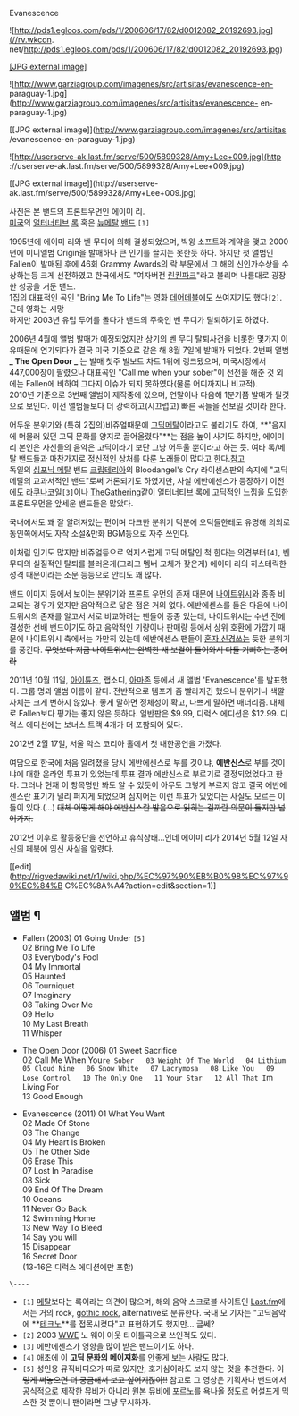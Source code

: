 Evanescence

![http://pds1.egloos.com/pds/1/200606/17/82/d0012082_20192693.jpg](//rv.wkcdn.
net/http://pds1.egloos.com/pds/1/200606/17/82/d0012082_20192693.jpg)

[[JPG external
image]](http://pds1.egloos.com/pds/1/200606/17/82/d0012082_20192693.jpg)

![http://www.garziagroup.com/imagenes/src/artisitas/evanescence-en-
paraguay-1.jpg](http://www.garziagroup.com/imagenes/src/artisitas/evanescence-
en-paraguay-1.jpg)

[[JPG external image]](http://www.garziagroup.com/imagenes/src/artisitas
/evanescence-en-paraguay-1.jpg)

![http://userserve-ak.last.fm/serve/500/5899328/Amy+Lee+009.jpg](http
://userserve-ak.last.fm/serve/500/5899328/Amy+Lee+009.jpg)

[[JPG external image]](http://userserve-
ak.last.fm/serve/500/5899328/Amy+Lee+009.jpg)

  
사진은 본 밴드의 프론트우먼인 에이미 리.  
[미국](%EB%AF%B8%EA%B5%AD.md)의
[얼터너티브](%EC%96%BC%ED%84%B0%EB%84%88%ED%8B%B0%EB%B8%8C.md)
[록](%EB%A1%9D.md) 혹은 [뉴메탈](%EB%89%B4%EB%A9%94%ED%83%88.md)
[밴드](%EB%B0%B4%EB%93%9C.md).`[1]`

1995년에 에이미 리와 벤 무디에 의해 결성되었으며, 빅윙 소프트와 계약을 맺고 2000년에 미니앨범 Origin을 발매하나 큰 인기를
끌지는 못한듯 하다. 하지만 첫 앨범인 Fallen이 발매된 후에 46회 Grammy Awards의 락 부문에서 그 해의 신인가수상을
수상하는등 크게 선전하였고 한국에서도 "여자버전 [린킨파크](%EB%A6%B0%ED%82%A8%20%ED%8C%8C%ED%81%AC.md)"라고 불리며 나름대로 굉장한 성공을 거둔 밴드.  
1집의 대표적인 곡인 "Bring Me To Life"는 영화
[데어데블](%EB%8D%B0%EC%96%B4%EB%8D%B0%EB%B8%94.md)에도 쓰여지기도 했다`[2]`. <del>근데
영화는 시망</del>  
하지만 2003년 유럽 투어를 돌다가 밴드의 주축인 벤 무디가 탈퇴하기도 하였다.

2006년 4월에 앨범 발매가 예정되었지만 상기의 벤 무디 탈퇴사건을 비롯한 몇가지 이유때문에 연기되다가 결국 미국 기준으로 같은 해 8월
7일에 발매가 되었다. 2번째 앨범 **_ The Open Door _** 는 발매 첫주 빌보트 차트 1위에 랭크됐으며, 미국시장에서
447,000장이 팔렸으나 대표곡인 "Call me when your sober"이 선전을 해준 것 외에는 Fallen에 비하여 그다지
이슈가 되지 못하였다(물론 어디까지나 비교적).  
2010년 기준으로 3번째 앨범이 제작중에 있으며, 연말이나 다음해 1분기쯤 발매가 될것으로 보인다. 이전 앨범들보다 더 강력하고(시끄럽고)
빠른 곡들을 선보일 것이라 한다.

어두운 분위기와 (특히 2집의)비쥬얼때문에 [고딕메탈](%EA%B3%A0%EB%94%95%20%EB%A9%94%ED%83%88.md)이라고도 불리기도 하여, **"음지에 머물러 있던
고딕 문화를 양지로 끌어올렸다"**는 점을 높이 사기도 하지만, 에이미 리 본인은 자신들의 음악은 고딕이라기 보단 그냥 어두울 뿐이라고 하는
듯. 여타 록/메탈 밴드들과 마찬가지로 정신적인 상처를 다룬 노래들이 많다고
한다.[참고](http://www.cyworld.com/mc3f/5575931)  
독일의 [심포닉 메탈](%EC%8B%AC%ED%8F%AC%EB%8B%89%20%EB%A9%94%ED%83%88.md) 밴드
[크립테리아](%ED%81%AC%EB%A6%BD%ED%85%8C%EB%A6%AC%EC%95%84.md)의 Bloodangel's Cry
라이센스판의 속지에 "고딕 메탈의 교과서적인 밴드"로써 거론되기도 하였지만, 사실 에반에센스가 등장하기 이전에도 [라쿠나코일](%EB%9D%BC%EC%BF%A0%EB%82%98%20%EC%BD%94%EC%9D%BC.md)`[3]`이나 [TheGathering](The%20Gathering.md)같이 얼터너티브 록에 고딕적인 느낌을 도입한 프론트우먼을 앞세운 밴드들은 많았다.

국내에서도 꽤 잘 알려져있는 편이며 다크한 분위기 덕분에 오덕들한테도 유명해 의외로 동인쪽에서도 자작 소설&만화 BGM등으로 자주 쓰인다.

이처럼 인기도 많지만 비쥬얼등으로 억지스럽게 고딕 메탈인 척 한다는 의견부터`[4]`, 벤 무디의 실질적인 탈퇴를 불러온게(그리고 멤버
교체가 잦은게) 에이미 리의 히스테릭한 성격 때문이라는 소문 등등으로 안티도 꽤 많다.

밴드 이미지 등에서 보이는 분위기와 프론트 우먼의 존재 때문에
[나이트위시](%EB%82%98%EC%9D%B4%ED%8A%B8%EC%9C%84%EC%8B%9C.md)와 종종 비교되는 경우가 있지만
음악적으로 닮은 점은 거의 없다. 에반에센스를 들은 다음에 나이트위시의 존재를 알고서 서로 비교하려는 팬들이 종종 있는데, 나이트위시는 수년
전에 결성한 선배 밴드이기도 하고 음악적인 기량이나 판매량 등에서 상위 호환에 가깝기 때문에 나이트위시 측에서는 가만히 있는데 에반에센스
팬들이 [혼자
신경쓰는](http://www.evanescencereference.info/wiki/index.php?title=Nightwish) 듯한
분위기를 풍긴다. <del>무엇보다 지금 나이트위시는 완벽한 새 보컬이 들어와서 다들 기뻐하는 중이라</del>

2011년 10월 11일, [아이튠즈](%EC%95%84%EC%9D%B4%ED%8A%A0%EC%A6%88.md), 랩소디,
[아마존](%EC%95%84%EB%A7%88%EC%A1%B4.md) 등에서 새 앨범 'Evanescence'를 발표했다. 그룹 명과
앨범 이름이 같다. 전반적으로 템포가 좀 빨라지긴 했으나 분위기나 색깔 자체는 크게 변하지 않았다. 좋게 말하면 정체성이 확고, 나쁘게
말하면 매너리즘. 대체로 Fallen보다 평가는 좋지 않은 듯하다. 일반판은 $9.99, 디럭스 에디션은 $12.99. 디럭스 에디션에는
보너스 트랙 4개가 더 포함되어 있다.

2012년 2월 17일, 서울 악스 코리아 홀에서 첫 내한공연을 가졌다.

여담으로 한국에 처음 알려졌을 당시 에반에센스로 부를 것이냐, **에반신스**로 부를 것이냐에 대한 온라인 투표가 있었는데 투표 결과
에반신스로 부르기로 결정되었었다고 한다. 그러나 현재 이 항목명만 봐도 알 수 있듯이 아무도 그렇게 부르지 않고 결국 에반에센스란 표기가
널리 퍼지게 되었으며 심지어는 이런 투표가 있었다는 사실도 모르는 이들이 있다.(…) <del>대체 어떻게 해야 에반신스란 발음으로 읽히는
걸까란 의문이 들지만 넘어가자.</del>

2012년 이후로 활동중단을 선언하고 휴식상태...인데 에이미 리가 2014년 5월 12일 자신의 페북에 임신 사실을 알렸다.

[[edit](http://rigvedawiki.net/r1/wiki.php/%EC%97%90%EB%B0%98%EC%97%90%EC%84%B
C%EC%8A%A4?action=edit&section=1)]

## 앨범 ¶

  * Fallen (2003)
01 Going Under `[5]`  
02 Bring Me To Life  
03 Everybody's Fool  
04 My Immortal  
05 Haunted  
06 Tourniquet  
07 Imaginary  
08 Taking Over Me  
09 Hello  
10 My Last Breath  
11 Whisper

  
  

  * The Open Door (2006)
01 Sweet Sacrifice  
02 Call Me When You`re Sober  
03 Weight Of The World  
04 Lithium  
05 Cloud Nine  
06 Snow White  
07 Lacrymosa  
08 Like You  
09 Lose Control  
10 The Only One  
11 Your Star  
12 All That I`m Living For  
13 Good Enough

  

  * Evanescence (2011)
01 What You Want  
02 Made Of Stone  
03 The Change  
04 My Heart Is Broken  
05 The Other Side  
06 Erase This  
07 Lost In Paradise  
08 Sick  
09 End Of The Dream  
10 Oceans  
11 Never Go Back  
12 Swimming Home  
13 New Way To Bleed  
14 Say you will  
15 Disappear  
16 Secret Door  
(13-16은 디럭스 에디션에만 포함)

`\----`

  * `[1]` [메탈](%EB%A9%94%ED%83%88.md)보다는 록이라는 의견이 많으며, 해외 음악 스크로블 사이트인 [Last.fm](Last.fm.md)에서는 거의 rock, [gothic rock](%EA%B3%A0%EB%94%95%20%EB%A1%9D.md), alternative로 분류한다. 국내 모 기자는 "고딕음악에 **[테크노](%ED%85%8C%ED%81%AC%EB%85%B8.md)**를 접목시켰다"고 표현하기도 했지만... 글쎄?
  * `[2]` 2003 [WWE](WWE.md) 노 웨이 아웃 타이틀곡으로 쓰인적도 있다.
  * `[3]` 에반에센스가 영향을 많이 받은 밴드이기도 하다.
  * `[4]` 애초에 이 **고딕 문화의 메이져화**를 안좋게 보는 사람도 많다.
  * `[5]` 성인용 뮤직비디오가 따로 있지만, 호기심이라도 보지 않는 것을 추천한다. <del>이렇게 써놓으면 더 궁금해서 보고 싶어지잖아!!</del> 참고로 그 영상은 기획사나 밴드에서 공식적으로 제작한 뮤비가 아니라 원본 뮤비에 포르노를 욕나올 정도로 어설프게 믹스한 것 뿐이니 팬이라면 그냥 무시하자.

